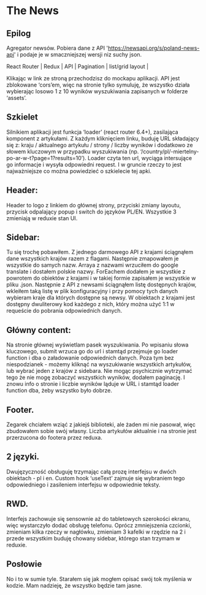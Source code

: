 # The News

## Epilog

Agregator newsów. Pobiera dane z API 'https://newsapi.org/s/poland-news-api' i podaje je w smaczniejszej wersji niz suchy json.

React Router | Redux | API | Pagination | list/grid layout |

Klikając w link ze stroną przechodzisz do mockapu aplikacji. API jest zblokowane ‘cors’em, więc na stronie tylko symuluję, że wszystko działa wybierając losowo 1 z 10 wyników wyszukiwania zapisanych w folderze ‘assets’.

## Szkielet

Silnikiem aplikacji jest funkcja ‘loader’ (react router 6.4+), zasilająca komponent z artykułami. Z każdym kliknięciem linku, buduję URL składający się z: kraju / aktualnego artykułu / strony / liczby wyników i dodatkowo ze słowem kluczowym w przypadku wyszukiwania (np. ‘/country/pl/-miertelny-po-ar-w-t?page=1?results=10’). Loader czyta ten url, wyciąga intersujące go informacje i wysyła odpowiedni request. I w gruncie rzeczy to jest najważniejsze co można powiedzieć o szkielecie tej apki.

## Header:

Header to logo z linkiem do głównej strony, przyciski zmiany layoutu, przycisk odpalający popup i switch do języków PL/EN. Wszystkie 3 zmieniają w reduxie stan UI.

## Sidebar:

Tu się trochę pobawiłem. Z jednego darmowego API z krajami ściągnąłem dane wszystkich krajów razem z flagami. Następnie zmapowałem je wszystkie do samych nazw. Arraya z nazwami wrzuciłem do google translate i dostałem polskie nazwy. ForEachem dodałem je wszystkie z powrotem do obiektów z krajami i w takiej formie zapisałem je wszystkie w pliku .json. Następnie z API z newsami ściągnąłem listę dostępnych krajów, wkleiłem taką listę w plik konfiguracyjny i przy pomocy tych danych wybieram kraje dla których dostępne są newsy.
W obiektach z krajami jest dostępny dwuliterowy kod każdego z nich, który można użyć 1:1 w requeście do pobrania odpowiednich danych.

## Główny content:

Na stronie głównej wyświetlam pasek wyszukiwania. Po wpisaniu słowa kluczowego, submit wrzuca go do url i stamtąd przejmuje go loader function i dba o załadowanie odpowiednich danych.
Poza tym bez niespodzianek - możemy kliknąć na wyszukiwanie wszystkich artykułów, lub wybrać jeden z krajów z sidebara.
Nie mogąc psychicznie wytrzymać tego że nie mogę zobaczyć wszystkich wyników, dodałem paginację. I znowu info o stronie i liczbie wyników ląduje w URL i stamtąd loader function dba, żeby wszystko było dobrze.

## Footer.

Zegarek chciałem wziąć z jakiejś biblioteki, ale żaden mi nie pasował, więc zbudowałem sobie swój własny. Liczba artykułów aktualnie i na stronie jest przerzucona do footera przez reduxa.

## 2 języki.

Dwujęzyczność obsługuję trzymając całą prozę interfejsu w dwóch obiektach - pl i en. Custom hook ‘useText’ zajmuje się wybraniem tego odpowiedniego i zasileniem interfejsu w odpowiednie teksty.

## RWD.

Interfejs zachowuje się sensownie aż do tabletowych szerokości ekranu, więc wystarczyło dodać obsługę telefonu. Oprócz zmniejszenia czcionki, zmieniam kilka rzeczy w nagłówku, zmieniam 3 kafelki w rzędzie na 2 i przede wszystkim buduję chowany sidebar, którego stan trzymam w reduxie.

## Posłowie

No i to w sumie tyle. Starałem się jak mogłem opisać swój tok myślenia w kodzie. Mam nadzieję, że wszystko będzie tam jasne.
